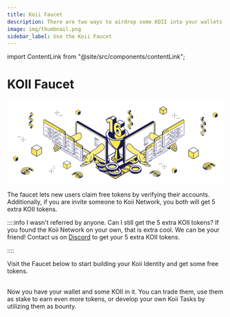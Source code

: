 ```yaml
---
title: Koii Faucet
description: There are two ways to airdrop some KOII into your wallets.
image: img/thumbnail.png
sidebar_label: Use the Koii Faucet
---
```


import ContentLink from "@site/src/components/contentLink";

# KOII Faucet

![Banner](./img/Koii%20Faucet.svg)

The faucet lets new users claim free tokens by verifying their accounts.
Additionally, if you are invite someone to Koii Network, you both will get 5 extra KOII tokens.

::::info I wasn't referred by anyone. Can I still get the 5 extra KOII tokens?
If you found the Koii Network on your own, that is extra cool. We can be your friend! Contact us on [Discord](https://discord.com/invite/koii) to get your 5 extra KOII tokens.

::::

Visit the Faucet below to start building your Koii Identity and get some free tokens.

<ContentLink title="Faucet | Koii Network" link="https://faucet.koii.live/" imageLink="https://faucet.koii.live/favicon.ico" />

<br />
Now you have your wallet and some KOII in it. You can trade them, use them as stake to earn even more tokens, or develop your own Koii Tasks by utilizing them as bounty.
